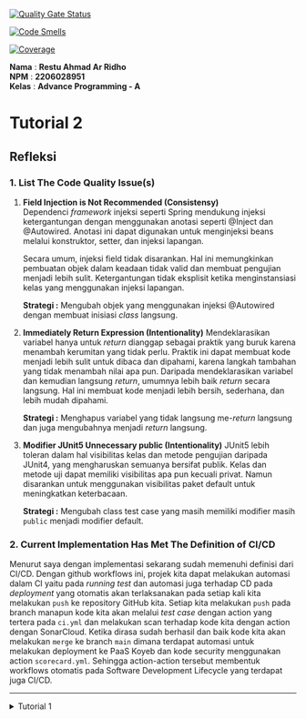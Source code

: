 [![Quality Gate Status](https://sonarcloud.io/api/project_badges/measure?project=advance-programming-tutorial_tutorial-1&metric=alert_status)](https://sonarcloud.io/summary/new_code?id=advance-programming-tutorial_tutorial-1)

[![Code Smells](https://sonarcloud.io/api/project_badges/measure?project=advance-programming-tutorial_tutorial-1&metric=code_smells)](https://sonarcloud.io/summary/new_code?id=advance-programming-tutorial_tutorial-1)

[![Coverage](https://sonarcloud.io/api/project_badges/measure?project=advance-programming-tutorial_tutorial-1&metric=coverage)](https://sonarcloud.io/summary/new_code?id=advance-programming-tutorial_tutorial-1)


**Nama** : **Restu Ahmad Ar Ridho** <br/>
**NPM** : **2206028951** <br/>
**Kelas** : **Advance Programming - A**

# Tutorial 2

## Refleksi

### 1. List The Code Quality Issue(s)

1. **Field Injection is Not Recommended (Consistensy)**  
   Dependenci _framework_ injeksi seperti Spring mendukung injeksi ketergantungan dengan menggunakan anotasi seperti @Inject dan @Autowired. Anotasi ini dapat digunakan untuk menginjeksi beans melalui konstruktor, setter, dan injeksi lapangan.

   Secara umum, injeksi field tidak disarankan. Hal ini memungkinkan pembuatan objek dalam keadaan tidak valid dan membuat pengujian menjadi lebih sulit. Ketergantungan tidak eksplisit ketika menginstansiasi kelas yang menggunakan injeksi lapangan.

   **Strategi :** Mengubah objek yang menggunakan injeksi @Autowired dengan membuat inisiasi _class_ langsung.

2. **Immediately Return Expression (Intentionality)**
   Mendeklarasikan variabel hanya untuk _return_ dianggap sebagai praktik yang buruk karena menambah kerumitan yang tidak perlu. Praktik ini dapat membuat kode menjadi lebih sulit untuk dibaca dan dipahami, karena langkah tambahan yang tidak menambah nilai apa pun. Daripada mendeklarasikan variabel dan kemudian langsung _return_, umumnya lebih baik _return_ secara langsung. Hal ini membuat kode menjadi lebih bersih, sederhana, dan lebih mudah dipahami.

   **Strategi :** Menghapus variabel yang tidak langsung me-_return_ langsung dan juga mengubahnya menjadi _return_ langsung.

3. **Modifier JUnit5 Unnecessary public (Intentionality)**
   JUnit5 lebih toleran dalam hal visibilitas kelas dan metode pengujian daripada JUnit4, yang mengharuskan semuanya bersifat publik. Kelas dan metode uji dapat memiliki visibilitas apa pun kecuali privat. Namun disarankan untuk menggunakan visibilitas paket default untuk meningkatkan keterbacaan.

   **Strategi :** Mengubah class test case yang masih memiliki modifier masih `public` menjadi modifier default.

### 2. Current Implementation Has Met The Definition of CI/CD

Menurut saya dengan implementasi sekarang sudah memenuhi definisi dari CI/CD. Dengan github workflows ini, projek kita dapat melakukan automasi dalam CI yaitu pada _running test_ dan automasi juga terhadap CD pada _deployment_ yang otomatis akan terlaksanakan pada setiap kali kita melakukan `push` ke repository GitHub kita. Setiap kita melakukan `push` pada branch manapun kode kita akan melalui _test case_ dengan action yang tertera pada `ci.yml` dan melakukan scan terhadap kode kita dengan action dengan SonarCloud. Ketika dirasa sudah berhasil dan baik kode kita akan melakukan `merge` ke branch `main` dimana terdapat automasi untuk melakukan deployment ke PaaS Koyeb dan kode security menggunakan action `scorecard.yml`. Sehingga action-action tersebut membentuk workflows otomatis pada Software Development Lifecycle yang terdapat juga CI/CD.

<hr/>

<details>
<summary> Tutorial 1 </summary>

## Refleksi 1

### Clean Code dan Secure Coding

Setelah mengikuti tutorial dan exercise menggunakan Spring Boot terdapat beberapa dari clean code yang sudah di implementasikan seperti:

- **_Meaningful Name_**  
  Pada projek kali ini setiap variabel yang diberikan memiliki makna yang sesuai sehingga memudahkan sekali dalam mencari dan mengingat varibel yang akan digunakan sehingga saya bisa langsung tau apa isi dari variabel tersebut tanpa harus melihat kembali dimana variabel tersebut diinisiasi.

- **_Function_**  
  Fungsi yang dibuat tidak panjang dan juga setiap fungsi menangani tugas yang berbeda sehingga dalam melakukan _debugging_ mudah dalam menemukan kesalahan karena fungsi yang digunakan antar _`class`_ maupun berkas dalam kode kita seperti pada berkas `ProductRepository.java` setiap fungsi memiliki tugas yang berbeda untuk melakukan _create, edit, delete, findById_ maupun _findAll_ yang memiliki tugas sesuai dengan nama fungsi tersebut.

- **_Comment_**  
  Pada projek kali ini jarang menggunakan _comment_ dalam menulis kode, namun menurut saya ada beberapa hal yang perlu ditambahkan karena ada beberapa hal yang tidak sesuai seperti pada saat ini saya menggunakan method POST untuk melakukan _edit product_ dan GET untuk melakukan _delete product_ sehingga kedepannya bisa diliat kembali dan dilakukan penyesuaian yang dengan method yang sesuai. Selain itu juga saya menghindari penggunaan _comment_ seperti yang sudah dijelaskan bahwa **`Comment Do Not Make Up for Bad Code`** sehingga lebih menggunakan nama variabel atau fungsi yang lebih bermakna dan alur program sendiri yang menjelaskan juga.

- **_Objects and Data Structure_**  
  Object sudah dibuat secara private sehingga object tidak mudah dimanipulasi dan juga membuat suatu interface pada direktori `service` untuk mengurangi abstrak sehingga memudahkan untuk membuat kode.

- **_Error Handling_**  
  Masih ada beberapa yang perlu ditambah dalam menangani beberapa _error_ seperti pada saat user membuat _product_ ketika _name product_ yang kosong dan _quantity product_ yang kosong maupun nilai kurang dari 0.

## Refleksi 2

1. Setelah menulis unit test terdapat perasaan seperti kepuasan bisa membuat beberapa unit test apalagi ketika melihat test tersebut berhasil, dan juga lebih percaya diri terhadap kode yang kita buat. Menurut saya, _Code Coverage_ memiliki cakupan kode 100% tidak menjamin kode bebas dari _bug_ atau kesalahan. _Code Coverage_ merupakan suatu metrik untuk mengukur persentase kode yang kita buat dieksekusi.

2. Menggunakan kembali prosedur penyiapan dan variabel contoh dari rangkaian tes fungsional yang ada membuat konsistensi terjaga dan sudah terbiasa pada setiap test. Namun terdapat kemungkinan masalah pada _clean code_ seperti
   - Dengan semakin banyaknya test yang ditambahkan, terdapat risiko keberagaman pada prosedur setup dan variabel instance sehingga kemungkinan membutuhkan variabel dan _set up_ yang berbeda. Sehingga diperlukan pembaruan terhadap _set up_ baru.
   - Rangkaian tes yang baru dapat menyebabkan duplikasi kode jika variabel contoh sama dengan rangkaian tes yang sudah ada.
   - Beberapa nama kasus uji kurang deskriptif, sehingga menghambat pemahaman.
   </details>
